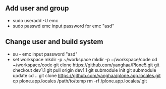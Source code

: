 ## Add user and group
- sudo useradd -U emc
- sudo passwd emc
      input password for emc "asd"
## Change user and build system
- su - emc
      input password "asd"
- set workspace
      mkdir -p ~/workspace
      mkdir -p ~/workspace/code
      cd ~/workspace/code
      git clone https://github.com/yanghaa/Plone5.git
      git checkout dev1.1
      git pull origin dev1.1
      git submodule init
      git submodule update
      cd ..
      git clone https://github.com/yanghaa/plone.app.locales.git
      cp plone.app.locales /path/to/temp
      rm -rf /plone.app.locales/.git
      
